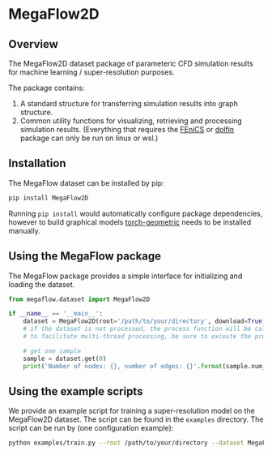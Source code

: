 # MegaFlow2D
 

## Overview
The MegaFlow2D dataset package of parameteric CFD simulation results for machine learning / super-resolution purposes.

The package contains:
1. A standard structure for transferring simulation results into graph structure.
2. Common utility functions for visualizing, retrieving and processing simulation results. (Everything that requires the [FEniCS](https://fenicsproject.org/) or [dolfin](https://github.com/FEniCS/dolfinx) package can only be run on linux or wsl.)

## Installation
The MegaFlow dataset can be installed by pip:
```bash
pip install MegaFlow2D
```

Running `pip install` would automatically configure package dependencies, however to build graphical models [torch-geometric](https://pytorch-geometric.readthedocs.io/en/latest/) needs to be installed manually.

## Using the MegaFlow package

The MegaFlow package provides a simple interface for initializing and loading the dataset. 

```py
from megaflow.dataset import MegaFlow2D

if __name__ == '__main__':
    dataset = MegaFlow2D(root='/path/to/your/directory', download=True)
    # if the dataset is not processed, the process function will be called automatically. 
    # to facilitate multi-thread processing, be sure to exceute the process function in '__main__'.

    # get one sample
    sample = dataset.get(0)
    print('Number of nodes: {}, number of edges: {}'.format(sample.num_nodes, sample.num_edges))
```

## Using the example scripts
We provide an example script for training a super-resolution model on the MegaFlow2D dataset. The script can be found in the `examples` directory. The script can be run by (one configuration example):
```bash
python examples/train.py --root /path/to/your/directory --dataset MegaFlow2D --tranform normalize --model FlowMLError --epochs 100 --batch_size 32 
```